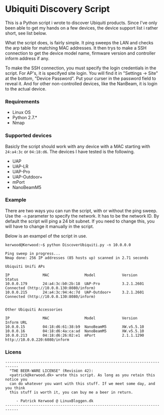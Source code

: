 Ubiquiti Discovery Script
=========================

This is a Python script i wrote to discover Ubiquiti products. Since I've only been able to get my hands on a few devices, the device support list i rather short, see list below. 

What the script does, is fairly simple. It ping sweeps the LAN and checks the arp table for matching MAC addresses. It then trys to make a SSH connection to get the device model name, firmware version and controller inform address if any.

To make the SSH connection, you must specify the login credentials in the script. For AP's, it is specifyed site login. You will find it in "Settings -> Site" at the bottom, "Device Password". Put your curser in the password field to reveal it. And for other non-controlled devices, like the NanBeam, it is login to the actual device.

### Requirements
 - Linux OS
 - Python 2.7.*
 - Nmap

### Supported devices
Basicly the script should work with any device with a MAC starting with `24:a4:3c` or `04:18:d6`.
The devices I have tested is the following.
 - UAP
 - UAP-LR
 - UAP-Pro
 - UAP-Outdoor+
 - mPort
 - NanoBeamM5

### Example

There are two ways you can run the script, with or without the ping sweep. Use the `-n` parameter to specify the network. It has to be the network ID. By default the script will ping a 24 bit subnet. If you need to change this, you will have to change it manually in the script.

Below is an exampel of the script in use.



```
kerwood@Kerwood:~$ python DiscoverUbiquiti.py -n 10.0.0.0

Ping sweep in progress...
Nmap done: 256 IP addresses (85 hosts up) scanned in 2.71 seconds

Ubiquiti Unifi APs

IP               MAC                Model            Version      Status                                       
10.0.0.179       24:a4:3c:b0:2b:18  UAP-Pro          3.2.1.2601   Connected (http://10.0.0.130:8080/inform)    
10.0.0.215       24:a4:3c:94:4c:7d  UAP-Outdoor+     3.2.1.2601   Connected (http://10.0.0.130:8080/inform)    


Other Ubiquiti Accessories

IP               MAC                Model            Version      Inform URL                                   
10.0.0.15        04:18:d6:61:38:b9  NanoBeamM5       XW.v5.5.10                                                
10.0.0.16        04:18:d6:4a:ca:ad  NanoBeamM5       XW.v5.5.10                                                
10.0.0.213       04:18:d6:26:02:e1  mPort            2.1.1.1290   http://10.0.0.220:6080/inform
```

### Licens
```
----------------------------------------------------------------------------
  "THE BEER-WARE LICENSE" (Revision 42):
  <patrick@kerwood.dk> wrote this script. As long as you retain this notice you
  can do whatever you want with this stuff. If we meet some day, and you think
  this stuff is worth it, you can buy me a beer in return. 
  
     - Patrick Kerwood @ LinuxBloggen.dk
----------------------------------------------------------------------------
```
